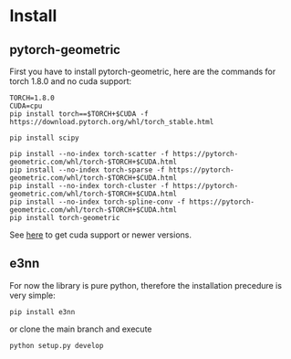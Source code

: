 # Install

## pytorch-geometric

First you have to install pytorch-geometric, here are the commands for torch 1.8.0 and no cuda support:

```
TORCH=1.8.0
CUDA=cpu
pip install torch==$TORCH+$CUDA -f https://download.pytorch.org/whl/torch_stable.html

pip install scipy

pip install --no-index torch-scatter -f https://pytorch-geometric.com/whl/torch-$TORCH+$CUDA.html
pip install --no-index torch-sparse -f https://pytorch-geometric.com/whl/torch-$TORCH+$CUDA.html
pip install --no-index torch-cluster -f https://pytorch-geometric.com/whl/torch-$TORCH+$CUDA.html
pip install --no-index torch-spline-conv -f https://pytorch-geometric.com/whl/torch-$TORCH+$CUDA.html
pip install torch-geometric
```

See [here](https://github.com/rusty1s/pytorch_geometric#installation) to get cuda support or newer versions.

## e3nn

For now the library is pure python, therefore the installation precedure is very simple:

```
pip install e3nn
```

or clone the main branch and execute

```
python setup.py develop
```
